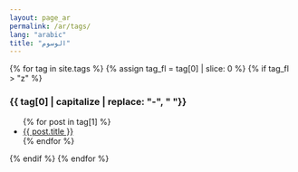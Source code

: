 ```yaml
---
layout: page_ar
permalink: /ar/tags/
lang: "arabic"
title: "الوسوم"
---
```


{% for tag in site.tags %}
{% assign tag_fl = tag[0] | slice: 0 %}
{% if tag_fl > "z" %}
<div id="{{ tag[0] }}"></div>
  <h3>{{ tag[0] | capitalize | replace: "-", " "}}</h3>
  <a name="{{ tag[0] }}"></a>
  <ul>
    {% for post in tag[1] %}
      <li><a href="{{ post.url }}">{{ post.title }}</a></li>
    {% endfor %}
  </ul>
  {% endif %}
{% endfor %}